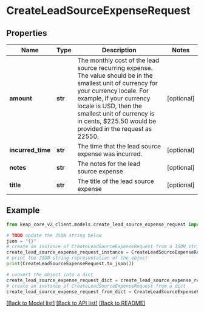 # CreateLeadSourceExpenseRequest


## Properties

Name | Type | Description | Notes
------------ | ------------- | ------------- | -------------
**amount** | **str** | The monthly cost of the lead source recurring expense. The value should be in the smallest unit of currency for your currency locale. For example, if your currency locale is USD, then the smallest unit of currency is in cents, $225.50 would be provided in the request as 22550. | [optional] 
**incurred_time** | **str** | The time that the lead source expense was incurred. | [optional] 
**notes** | **str** | The notes for the lead source expense | [optional] 
**title** | **str** | The title of the lead source expense | [optional] 

## Example

```python
from keap_core_v2_client.models.create_lead_source_expense_request import CreateLeadSourceExpenseRequest

# TODO update the JSON string below
json = "{}"
# create an instance of CreateLeadSourceExpenseRequest from a JSON string
create_lead_source_expense_request_instance = CreateLeadSourceExpenseRequest.from_json(json)
# print the JSON string representation of the object
print(CreateLeadSourceExpenseRequest.to_json())

# convert the object into a dict
create_lead_source_expense_request_dict = create_lead_source_expense_request_instance.to_dict()
# create an instance of CreateLeadSourceExpenseRequest from a dict
create_lead_source_expense_request_from_dict = CreateLeadSourceExpenseRequest.from_dict(create_lead_source_expense_request_dict)
```
[[Back to Model list]](../README.md#documentation-for-models) [[Back to API list]](../README.md#documentation-for-api-endpoints) [[Back to README]](../README.md)


